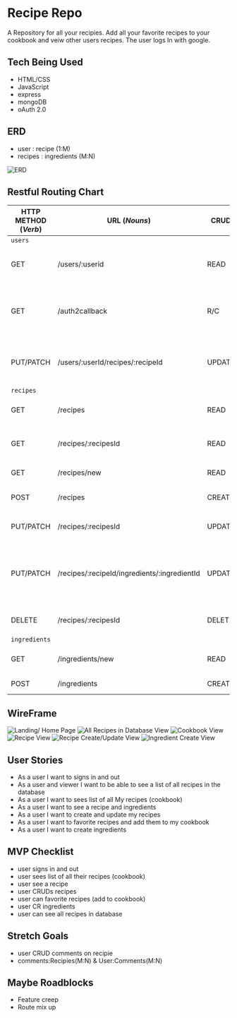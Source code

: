 # Recipe Repo
A  Repository for all your recipies. Add all your favorite recipes to your cookbook and veiw other users recipes. The user logs In with google. 


## Tech Being Used
* HTML/CSS
* JavaScript
* express
* mongoDB
* oAuth 2.0

## ERD
* user : recipe (1:M)
* recipes : ingredients (M:N)

![ERD](assets/ERD.drawio.png)

## Restful Routing Chart
| HTTP METHOD (_Verb_) | URL (_Nouns_)                                | CRUD   | Response                                                  | Notes                        |
| -------------------- | -------------------------------------------- | ------ | --------------------------------------------------------- | ---------------------------- |
| `users`              |                                              |        |                                                           |                              |
| GET                  | /users/:userid                               | READ   | display user cookbook with userId                         |                              |
| GET                  | /auth2callback                               | R/C    | login or add user to database after google oauth          |                              |
| PUT/PATCH            | /users/:userId/recipes/:recipeId             | UPDATE | link recipe with recipeId to user with userId             | add recipe to cookbook       |
| `recipes`            |                                              |        |                                                           |                              |
| GET                  | /recipes                                     | READ   | displays array of all recipes                             |                              |
| GET                  | /recipes/:recipesId                          | READ   | display a single recipe with recipesId                    |                              |
| GET                  | /recipes/new                                 | READ   | display new recipe view                                   |                              |
| POST                 | /recipes                                     | CREATE | create new recipe                                         | create/update uses same view |
| PUT/PATCH            | /recipes/:recipesId                          | UPDATE | update user with recipesId                                | create/update uses same view |
| PUT/PATCH            | /recipes/:recipeId/ingredients/:ingredientId | UPDATE | link ingredient with ingredientId to recipe with recipeId |                              |
| DELETE               | /recipes/:recipesId                          | DELETE | delete user with recipesId                                |                              |
| `ingredients`        |                                              |        |                                                           |                              |
| GET                  | /ingredients/new                             | READ   | display new ingredient view                               |                              |
| POST                 | /ingredients                                 | CREATE | create new ingredient                                     |                              |


## WireFrame
![Landing/ Home Page](assets/Landing_HomePage.drawio.png)
![All Recipes in Database View](assets/All-Recipes-in-Database-View.drawio.png)
![Cookbook View](assets/Cookbook-View.drawio.png)
![Recipe View](assets/Recipe-View.drawio.png)
![Recipe Create/Update View](assets/Recipe-Create_Update-View.drawio.png)
![Ingredient Create View](assets/Ingredient-Create-View.drawio.png)

## User Stories
* As a user I want to signs in and out
* As a user and viewer I want to be able to see a list of all recipes in the database
* As a user I want to sees list of all My recipes (cookbook)
* As a user I want to see a recipe and ingredients
* As a user I want to create and update my recipes
* As a user I want to favorite recipes and add them to my cookbook
* As a user I want to create ingredients

## MVP Checklist
* user signs in and out
* user sees list of all their recipes (cookbook)
* user see a recipe
* user CRUDs recipes
* user can favorite recipes (add to cookbook)
* user CR ingredients
* user can see all recipes in database

## Stretch Goals
* user CRUD comments on recipie
* comments:Recipies(M:N) & User:Comments(M:N)


## Maybe Roadblocks
* Feature creep
* Route mix up
